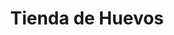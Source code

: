 ---
title: "Tienda de Huevos"
url: /ciudad-autonoma-de-buenos-aires/tienda-de-huevos/
shop: granja
---